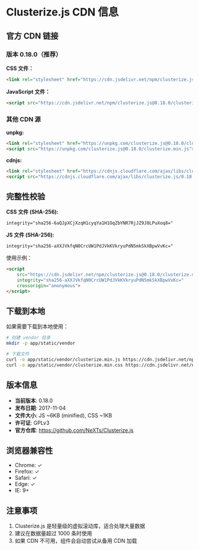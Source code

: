 # Clusterize.js CDN 信息

## 官方 CDN 链接

### 版本 0.18.0（推荐）

**CSS 文件：**
```html
<link rel="stylesheet" href="https://cdn.jsdelivr.net/npm/clusterize.js@0.18.0/clusterize.min.css">
```

**JavaScript 文件：**
```html
<script src="https://cdn.jsdelivr.net/npm/clusterize.js@0.18.0/clusterize.min.js"></script>
```

### 其他 CDN 源

**unpkg:**
```html
<link rel="stylesheet" href="https://unpkg.com/clusterize.js@0.18.0/clusterize.min.css">
<script src="https://unpkg.com/clusterize.js@0.18.0/clusterize.min.js"></script>
```

**cdnjs:**
```html
<link rel="stylesheet" href="https://cdnjs.cloudflare.com/ajax/libs/clusterize.js/0.18.0/clusterize.min.css">
<script src="https://cdnjs.cloudflare.com/ajax/libs/clusterize.js/0.18.0/clusterize.min.js"></script>
```

## 完整性校验

**CSS 文件 (SHA-256):**
```
integrity="sha256-6aQJpXCjXzqH1cyqYa1H1OqZbYNR7RjJZ9J8LPuXoq8="
```

**JS 文件 (SHA-256):**
```
integrity="sha256-aXXJVkfqN0CrcUW1PdJVkKVkryuPdN5mkSkXBpwVvKc="
```

使用示例：
```html
<script 
    src="https://cdn.jsdelivr.net/npm/clusterize.js@0.18.0/clusterize.min.js"
    integrity="sha256-aXXJVkfqN0CrcUW1PdJVkKVkryuPdN5mkSkXBpwVvKc="
    crossorigin="anonymous">
</script>
```

## 下载到本地

如果需要下载到本地使用：

```bash
# 创建 vendor 目录
mkdir -p app/static/vendor

# 下载文件
curl -o app/static/vendor/clusterize.min.js https://cdn.jsdelivr.net/npm/clusterize.js@0.18.0/clusterize.min.js
curl -o app/static/vendor/clusterize.min.css https://cdn.jsdelivr.net/npm/clusterize.js@0.18.0/clusterize.min.css
```

## 版本信息

- **当前版本**: 0.18.0
- **发布日期**: 2017-11-04
- **文件大小**: JS ~6KB (minified), CSS ~1KB
- **许可证**: GPLv3
- **官方仓库**: https://github.com/NeXTs/Clusterize.js

## 浏览器兼容性

- Chrome: ✓
- Firefox: ✓
- Safari: ✓
- Edge: ✓
- IE: 9+

## 注意事项

1. Clusterize.js 是轻量级的虚拟滚动库，适合处理大量数据
2. 建议在数据量超过 1000 条时使用
3. 如果 CDN 不可用，组件会自动尝试从备用 CDN 加载